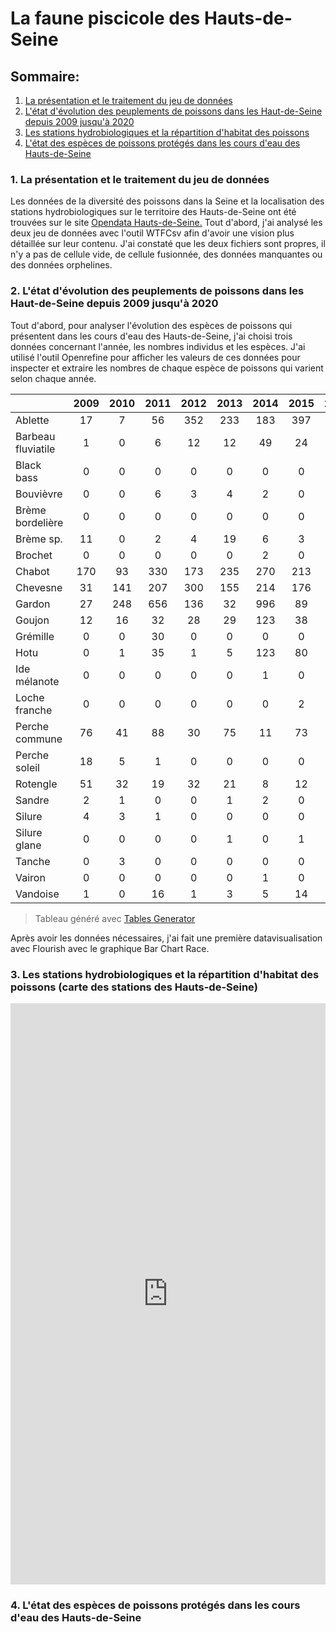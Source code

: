 # La faune piscicole des Hauts-de-Seine

## Sommaire:
1. [La présentation et le traitement du jeu de données](#Jeudedonnees)
2. [L'état d'évolution des peuplements de poissons dans les Haut-de-Seine depuis 2009 jusqu'à 2020](#Etatevolutiondespeuplementsdepoissons)
3. [Les stations hydrobiologiques et la répartition d'habitat des poissons](#Repartitionhabitatdespoissons)
4. [L'état des espèces de poissons protégés dans les cours d'eau des Hauts-de-Seine](#Especesdepoissonsproteges)

### 1. La présentation et le traitement du jeu de données

Les données de la diversité des poissons dans la Seine et la localisation des stations hydrobiologiques sur le territoire des Hauts-de-Seine ont été trouvées sur le site [Opendata Hauts-de-Seine.](https://opendata.hauts-de-seine.fr/explore/dataset/diversite-des-poissons-dans-la-seine/information/?disjunctive.nom_station_commune&disjunctive.espece) Tout d'abord, j'ai analysé les deux jeu de données avec l'outil WTFCsv afin d'avoir une vision plus détaillée sur leur contenu. J'ai constaté que les deux fichiers sont propres, il n'y a pas de cellule vide, de cellule fusionnée, des données manquantes ou des données orphelines.

### 2. L'état d'évolution des peuplements de poissons dans les Haut-de-Seine depuis 2009 jusqu'à 2020

Tout d'abord, pour analyser l'évolution des espèces de poissons qui présentent dans les cours d'eau des Hauts-de-Seine, j'ai choisi trois données concernant l'année, les nombres individus et les espèces. J'ai utilisé l'outil Openrefine pour afficher les valeurs de ces données pour inspecter et extraire les nombres de chaque espèce de poissons qui varient selon chaque année.

|                    | 2009 | 2010 | 2011 | 2012 | 2013 | 2014 | 2015 | 2016 | 2017 | 2018 | 2019 | 2020 |
|--------------------|:----:|:----:|:----:|:----:|:----:|:----:|:----:|:----:|:----:|:----:|:----:|:----:|
| Ablette            |  17  |   7  |  56  |  352 |  233 |  183 |  397 |  174 |   3  |  12  |  139 |  76  |
| Barbeau fluviatile |   1  |   0  |   6  |  12  |  12  |  49  |  24  |   2  |   7  |   3  |  15  |   1  |
| Black bass         |   0  |   0  |   0  |   0  |   0  |   0  |   0  |   0  |   0  |   0  |   0  |   2  |
| Bouvièvre          |   0  |   0  |   6  |   3  |   4  |   2  |   0  |   3  |   1  |   3  |   2  |  37  |
| Brème bordelière   |   0  |   0  |   0  |   0  |   0  |   0  |   0  |   0  |   0  |   0  |   0  |   1  |
| Brème sp.          |  11  |   0  |   2  |   4  |  19  |   6  |   3  |   3  |   0  |   8  |   0  |   2  |
| Brochet            |   0  |   0  |   0  |   0  |   0  |   2  |   0  |   2  |   0  |   0  |   0  |   0  |
| Chabot             |  170 |  93  |  330 |  173 |  235 |  270 |  213 |  18  |  28  |  27  |  13  |  42  |
| Chevesne           |  31  |  141 |  207 |  300 |  155 |  214 |  176 |  160 |  55  |  58  |  169 |  280 |
| Gardon             |  27  |  248 |  656 |  136 |  32  |  996 |  89  |  15  |  96  |  64  |  795 |  520 |
| Goujon             |  12  |  16  |  32  |  28  |  29  |  123 |  38  |  11  |   1  |  16  |  46  |  172 |
| Grémille           |   0  |   0  |  30  |   0  |   0  |   0  |   0  |   0  |   0  |   0  |   3  |   0  |
| Hotu               |   0  |   1  |  35  |   1  |   5  |  123 |  80  |   0  |  13  |   0  |  30  |  39  |
| Ide mélanote       |   0  |   0  |   0  |   0  |   0  |   1  |   0  |   0  |   0  |   0  |   0  |   0  |
| Loche franche      |   0  |   0  |   0  |   0  |   0  |   0  |   2  |   0  |   0  |   0  |   0  |   0  |
| Perche commune     |  76  |  41  |  88  |  30  |  75  |  11  |  73  |  13  |  167 |  10  |  42  |  30  |
| Perche soleil      |  18  |   5  |   1  |   0  |   0  |   0  |   0  |   0  |   1  |   3  |   5  |   0  |
| Rotengle           |  51  |  32  |  19  |  32  |  21  |   8  |  12  |   1  |   5  |   1  |  11  |  46  |
| Sandre             |   2  |   1  |   0  |   0  |   1  |   2  |   0  |   0  |   1  |   3  |   0  |   0  |
| Silure             |   4  |   3  |   1  |   0  |   0  |   0  |   0  |   0  |   0  |   0  |   0  |   1  |
| Silure glane       |   0  |   0  |   0  |   0  |   1  |   0  |   1  |   0  |   2  |   0  |   1  |   0  |
| Tanche             |   0  |   3  |   0  |   0  |   0  |   0  |   0  |   1  |   0  |   0  |   0  |   0  |
| Vairon             |   0  |   0  |   0  |   0  |   0  |   1  |   0  |   0  |   0  |   0  |   0  |   0  |
| Vandoise           |   1  |   0  |  16  |   1  |   3  |   5  |  14  |   0  |  14  |  38  |   5  |  108 |

> Tableau généré avec [Tables Generator](https://www.tablesgenerator.com)

Après avoir les données nécessaires, j'ai fait une première datavisualisation avec Flourish avec le graphique Bar Chart Race.
<div class="flourish-embed flourish-bar-chart-race" data-src="visualisation/12718348"><script src="https://public.flourish.studio/resources/embed.js"></script></div>

### 3. Les stations hydrobiologiques et la répartition d'habitat des poissons (carte des stations des Hauts-de-Seine)
<iframe title="Les stations hydrobiologiques des Hauts-de-Seine" aria-label="Carte" id="datawrapper-chart-eQhGu" src="https://datawrapper.dwcdn.net/eQhGu/1/" scrolling="no" frameborder="0" style="width: 0; min-width: 100% !important; border: none;" height="930" data-external="1"></iframe><script type="text/javascript">!function(){"use strict";window.addEventListener("message",(function(e){if(void 0!==e.data["datawrapper-height"]){var t=document.querySelectorAll("iframe");for(var a in e.data["datawrapper-height"])for(var r=0;r<t.length;r++){if(t[r].contentWindow===e.source)t[r].style.height=e.data["datawrapper-height"][a]+"px"}}}))}();
</script>

### 4. L'état des espèces de poissons protégés dans les cours d'eau des Hauts-de-Seine
